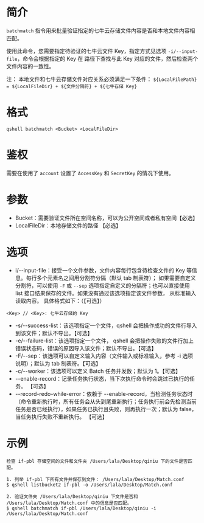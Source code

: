 # 简介
`batchmatch` 指令用来批量验证指定的七牛云存储文件内容是否和本地文件内容相匹配。

使用此命令，您需要指定待验证的七牛云文件 Key，指定方式见选项 `-i/--input-file`，命令会根据指定的 Key 在 <LocalFileDir> 路径下查找与此 Key 对应的文件，然后检查两个文件内容的一致性。

注：
本地文件和七牛云存储文件对应关系必须满足一下条件：
`${LocalFilePath} = ${LocalFileDir} + ${文件分隔符} + ${七牛存储 Key}`

# 格式
```
qshell batchmatch <Bucket> <LocalFileDir> 
```

# 鉴权
需要在使用了 `account` 设置了 `AccessKey` 和 `SecretKey` 的情况下使用。

# 参数
- Bucket：需要验证文件所在空间名称，可以为公开空间或者私有空间【必选】
- LocalFileDir：本地存储文件的路径 【必选】

# 选项
- i/--input-file：接受一个文件参数，文件内容每行包含待检查文件的 Key 等信息。每行多个元素名之间用分割符分隔（默认 tab 制表符）； 如果需要自定义分割符，可以使用 `-F` 或 `--sep` 选项指定自定义的分隔符；也可以直接使用 list 接口结果保存的文件。如果没有通过该选项指定该文件参数， 从标准输入读取内容。 具体格式如下：（【可选】）
```
<Key> // <Key>: 七牛云存储的 Key
```
- -s/--success-list：该选项指定一个文件，qshell 会把操作成功的文件行导入到该文件；默认不导出。【可选】
- -e/--failure-list：该选项指定一个文件， qshell 会把操作失败的文件行加上错误状态码，错误的原因导入该文件；默认不导出。【可选】
- -F/--sep：该选项可以自定义输入内容（文件输入或标准输入，参考 -i 选项说明）；默认为 tab 制表符。【可选】
- -c/--worker：该选项可以定义 Batch 任务并发数；默认为 1。【可选】
- --enable-record：记录任务执行状态，当下次执行命令时会跳过已执行的任务。 【可选】
- --record-redo-while-error：依赖于 --enable-record，当检测任务状态时（命令重新执行时，所有任务会从头到尾重新执行；任务执行前会先检测当前任务是否已经执行），如果任务已执行且失败，则再执行一次；默认为 false，当任务执行失败不重新执行。 【可选】

# 示例
```
检查 if-pbl 存储空间的文件和文件夹 /Users/lala/Desktop/qiniu 下的文件是否匹配。

1. 列举 if-pbl 下所有文件并保存到文件： /Users/lala/Desktop/Match.conf
$ qshell listbucket2 if-pbl -o /Users/lala/Desktop/Match.conf

2. 验证文件夹 /Users/lala/Desktop/qiniu 下文件是否和 /Users/lala/Desktop/Match.conf 中的信息是否匹配。
$ qshell batchmatch if-pbl /Users/lala/Desktop/qiniu -i /Users/lala/Desktop/Match.conf
```